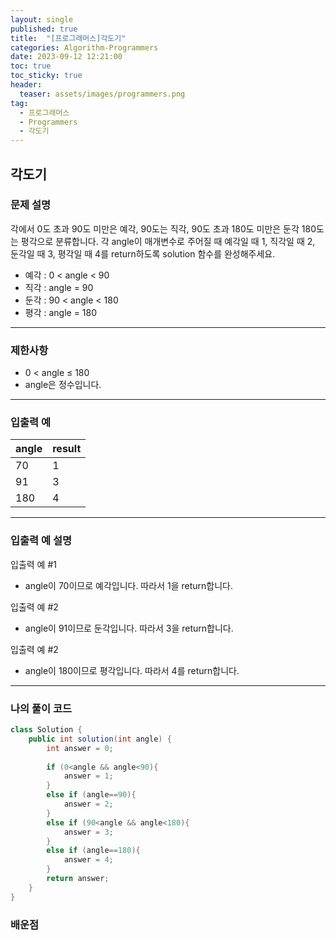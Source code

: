 ```yaml
---
layout: single
published: true
title:  "[프로그래머스]각도기"
categories: Algorithm-Programmers
date: 2023-09-12 12:21:00
toc: true
toc_sticky: true
header:
  teaser: assets/images/programmers.png
tag:   
  - 프로그래머스
  - Programmers
  - 각도기
---
```


## 각도기

### 문제 설명
각에서 0도 초과 90도 미만은 예각, 90도는 직각, 90도 초과 180도 미만은 둔각 180도는 평각으로 분류합니다. 각 angle이 매개변수로 주어질 때 예각일 때 1, 직각일 때 2, 둔각일 때 3, 평각일 때 4를 return하도록 solution 함수를 완성해주세요.
- 예각 : 0 < angle < 90
- 직각 : angle = 90
- 둔각 : 90 < angle < 180
- 평각 : angle = 180

----------------

### 제한사항

* 0 < angle ≤ 180
* angle은 정수입니다.

----------------

### 입출력 예

|angle|	result|
|---|---|
|70|	1|
|91|	3|
|180|	4|


  
----------------
### 입출력 예 설명

입출력 예 #1  

* angle이 70이므로 예각입니다. 따라서 1을 return합니다.
  

입출력 예 #2  

* angle이 91이므로 둔각입니다. 따라서 3을 return합니다.

입출력 예 #2  

* angle이 180이므로 평각입니다. 따라서 4를 return합니다.

----------------

### 나의 풀이 코드

```java
class Solution {
    public int solution(int angle) {
        int answer = 0;
        
        if (0<angle && angle<90){
            answer = 1;
        }
        else if (angle==90){
            answer = 2;
        } 
        else if (90<angle && angle<180){
            answer = 3;
        }
        else if (angle==180){
            answer = 4;
        }
        return answer;
    }
}
```
<p>

</p>



### 배운점
